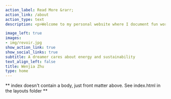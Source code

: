 ```yaml
---
action_label: Read More &rarr;
action_link: /about
action_type: text
description: <p>Welcome to my personal website where I document fun work projects and share my unstoppable journeys to grow data skills!</p><p>By leveraging the power of big data, we can consume energy smarter and live a more sustainable lifestyle. Come and join me! Make a change TODAY!</p>

image_left: true
images:
- img/revoir.jpg
show_action_link: true
show_social_links: true
subtitle: A dreamer cares about energy and sustainability
text_align_left: false
title: Wenjia Zhu
type: home
---
```


** index doesn't contain a body, just front matter above.
See index.html in the layouts folder **
